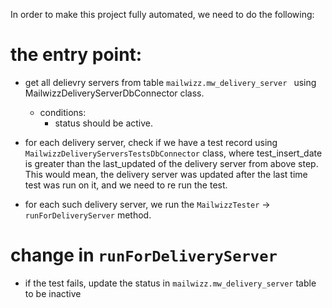 In order to make this project fully automated, we need to do the following:

# the entry point:
- get all delievry servers from table `mailwizz.mw_delivery_server ` using MailwizzDeliveryServerDbConnector class.
    - conditions: 
        - status should be active. 
- for each delivery server, check if we have a test record using `MailwizzDeliveryServersTestsDbConnector` class, where test_insert_date is greater than the last_updated of the delivery server from above step. This would mean, the delivery server was updated after the last time test was run on it, and we need to re run the test.

- for each such delivery server, we run the `MailwizzTester` -> `runForDeliveryServer` method.

# change in `runForDeliveryServer`
- if the test fails, update the status in `mailwizz.mw_delivery_server` table to be inactive